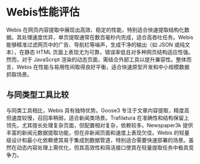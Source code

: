 # Webis性能评估

Webis 在网页内容提取中展现出高效、稳定的性能，特别适合快速提取结构化数据。其处理速度优异，单页提取通常在数百毫秒内完成，适合高吞吐任务。Webis 能够精准过滤网页中的广告、导航栏等噪声，生成干净的输出（如 JSON 或纯文本），在静态 HTML 页面上表现尤为可靠，错误率低且对多种网页结构适应性强。然而，对于 JavaScript 渲染的动态页面，需结合外部工具以提升兼容性。整体而言，Webis 在性能与易用性间取得良好平衡，适合快速原型开发和中小规模数据抓取场景。

##  与同类型工具比较

与同类工具相比，Webis 具有独特优势。Goose3 专注于文章内容提取，精度高但速度较慢，召回率稍弱，适合新闻类场景。Trafilatura 在准确性和结构保留上领先，尤其擅长处理复杂页面，但配置相对复杂，依赖较多。Newspaper3k 提供丰富的新闻元数据提取功能，但在非新闻页面和速度上表现欠佳。Webis 的轻量级设计和最小化依赖使其易于集成到数据管道，特别适合需要快速部署的场景。虽然在动态内容处理上需优化，但其高效性和简洁接口使其在轻量提取任务中极具竞争力。